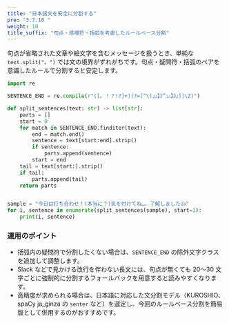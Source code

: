 ```yaml
---
title: "日本語文を安全に分割する"
pre: "3.7.10 "
weight: 10
title_suffix: "句点・感嘆符・括弧を考慮したルールベース分割"
---
```


句点が省略された文章や絵文字を含むメッセージを扱うとき、単純な `text.split("。")` では文の境界がずれがちです。句点・疑問符・括弧のペアを意識したルールで分割すると安定します。

```python
import re

SENTENCE_END = re.compile(r"([。！？!?]+)(?=[^\)」』】》”』』】》」]|\Z)")

def split_sentences(text: str) -> list[str]:
    parts = []
    start = 0
    for match in SENTENCE_END.finditer(text):
        end = match.end()
        sentence = text[start:end].strip()
        if sentence:
            parts.append(sentence)
        start = end
    tail = text[start:].strip()
    if tail:
        parts.append(tail)
    return parts


sample = "今日は打ち合わせ！(本当に？)気を付けてね…。了解しました👍"
for i, sentence in enumerate(split_sentences(sample), start=1):
    print(i, sentence)
```

### 運用のポイント
- 括弧内の疑問符で分割したくない場合は、`SENTENCE_END` の除外文字クラスを追加して調整します。
- Slack などで見かける改行を伴わない長文には、句点が無くても 20〜30 文字ごとに強制的に分割するフォールバックを用意すると読みやすくなります。
- 高精度が求められる場合は、日本語に対応した文分割モデル（KUROSHIO、spaCy ja_ginza の `senter` など）を選定し、今回のルールベース分割を簡易版として併用するのがおすすめです。
